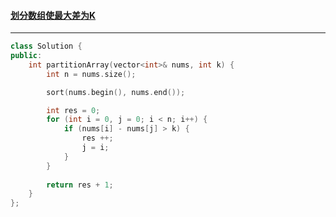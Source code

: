 #### <a href="https://leetcode.cn/problems/partition-array-such-that-maximum-difference-is-k/">划分数组使最大差为K</a>

--------------

```c++
class Solution {
public:
    int partitionArray(vector<int>& nums, int k) {
        int n = nums.size();

        sort(nums.begin(), nums.end());

        int res = 0;
        for (int i = 0, j = 0; i < n; i++) {
            if (nums[i] - nums[j] > k) {
                res ++;
                j = i;
            }
        }
        
        return res + 1;
    }
};
```

